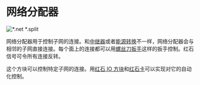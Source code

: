 # 网络分配器

![*.net *.split](oredict:opencomputers:netSplitter)

网络分配器用于控制子网的连接。和[中继器](relay.md)或者[能源转换](powerConverter.md)不一样，网络分配器会与相邻的子网直接连接。每个面上的连接都可以用[螺丝刀扳手](../item/wrench.md)这样的扳手控制。红石信号可令所有连接反转。

这个方块可以控制特定子网的连接。用[红石 IO 方块](redstone.md)和[红石卡](../item/redstoneCard1.md)可以实现对它的自动化控制。
